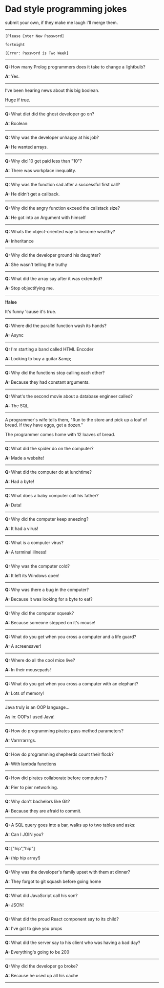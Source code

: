# Dad style programming jokes

submit your own, if they make me laugh I'll merge them. 

---

```
[Please Enter New Password]

fortnight

[Error: Password is Two Week]
```

---

**Q:** How many Prolog programmers does it take to change a lightbulb?

**A:** Yes.

---

I’ve been hearing news about this big boolean.

Huge if true.

---

**Q:**  What diet did the ghost developer go on?

**A:** Boolean

---

**Q:** Why was the developer unhappy at his job?

**A:** He wanted arrays.

---

**Q:** Why did 10 get paid less than "10"?

**A:** There was workplace inequality.

---

**Q:** Why was the function sad after a successful first call?

**A:** He didn’t get a callback.

---

**Q:** Why did the angry function exceed the callstack size?

**A:** He got into an Argument with himself

---

**Q:** Whats the object-oriented way to become wealthy?

**A:** Inheritance

---

**Q:** Why did the developer ground his daughter?

**A:** She wasn't telling the truthy

---

**Q:** What did the array say after it was extended?

**A:** Stop objectifying me.

---

**!false**

It's funny 'cause it's true.

---

**Q:** Where did the parallel function wash its hands?

**A:** Async

---

**Q:** I'm starting a band called HTML Encoder

**A:** Looking to buy a guitar \&amp;

---

**Q:** Why did the functions stop calling each other?

**A:** Because they had constant arguments.

---

**Q:** What's the second movie about a database engineer called?

**A:** The SQL.

---

A programmer's wife tells them, "Run to the store and pick up a loaf of bread. If they have eggs, get a dozen."

The programmer comes home with 12 loaves of bread.

---

**Q:** What did the spider do on the computer?

**A:** Made a website!

---

**Q:** What did the computer do at lunchtime?

**A:** Had a byte!

---

**Q:** What does a baby computer call his father?

**A:** Data!

---

**Q:** Why did the computer keep sneezing?

**A:** It had a virus!

---

**Q:** What is a computer virus?

**A:** A terminal illness!

---

**Q:** Why was the computer cold?

**A:** It left its Windows open!

---

**Q:** Why was there a bug in the computer?

**A:** Because it was looking for a byte to eat?

---

**Q:** Why did the computer squeak?

**A:** Because someone stepped on it's mouse!

---

**Q:** What do you get when you cross a computer and a life guard?

**A:** A screensaver!

---

**Q:** Where do all the cool mice live?

**A:** In their mousepads!

---

**Q:** What do you get when you cross a computer with an elephant?

**A:** Lots of memory!

---

Java truly is an OOP language...

As in: OOPs I used Java!

---

**Q:** How do programming pirates pass method parameters?

**A:** Varrrrarrrgs.

---

**Q:** How do programming shepherds count their flock?

**A:** With lambda functions

---

**Q:** How did pirates collaborate before computers ?

**A:** Pier to pier networking.

---

**Q:** Why don't bachelors like Git?

**A:** Because they are afraid to commit.

---

**Q:** A SQL query goes into a bar, walks up to two tables and asks:

**A:** Can I JOIN you?

---

**Q:** ["hip","hip"]

**A:** (hip hip array!)

---

**Q:** Why was the developer's family upset with them at dinner?

**A:** They forgot to git squash before going home

---

**Q:** What did JavaScript call his son?

**A:** JSON!

---

**Q:** What did the proud React component say to its child?

**A:** I've got to give you props

---

**Q:** What did the server say to his client who was having a bad day?

**A:** Everything's going to be 200

---

**Q:** Why did the developer go broke?

**A:** Because he used up all his cache

---
